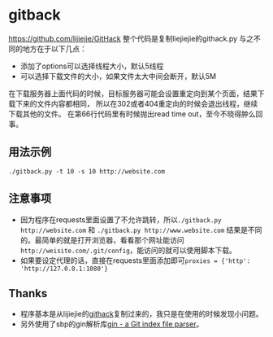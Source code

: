 # gitback

https://github.com/lijiejie/GitHack 整个代码是复制liejiejie的githack.py
与之不同的地方在于以下几点：
* 添加了options可以选择线程大小，默认5线程
* 可以选择下载文件的大小，如果文件太大中间会断开，默认5M

在下载服务器上面代码的时候，目标服务器可能会设置重定向到某个页面，结果下载下来的文件内容都相同，
所以在302或者404重定向的时候会退出线程，继续下载其他的文件。
在第66行代码里有时候抛出read time out，至今不晓得肿么回事。

## 用法示例 ##
    ./gitback.py -t 10 -s 10 http://website.com
## 注意事项 ##
* 因为程序在requests里面设置了不允许跳转，所以`./gitback.py http://website.com` 和 `./gitback.py http://www.website.com` 结果是不同的。最简单的就是打开浏览器，看看那个网址能访问`http://weisite.com/.git/config`，能访问的就可以使用脚本下载。
* 如果要设定代理的话，直接在requests里面添加即可`proxies = {'http': 'http://127.0.0.1:1080'}`

## Thanks 
* 程序基本是从lijiejie的[githack](https://github.com/lijiejie/GitHack)复制过来的，我只是在使用的时候发现小问题。
* 另外使用了sbp的gin解析库[gin - a Git index file parser](https://github.com/sbp/gin)。
